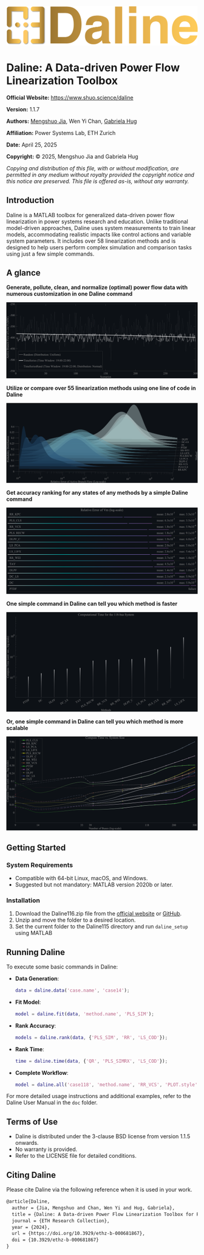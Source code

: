 ![dalinelogo](dalinelogo.png)

# Daline: A Data-driven Power Flow Linearization Toolbox

**Official Website:** https://www.shuo.science/daline

**Version:** 1.1.7

**Authors:** [Mengshuo Jia](https://www.shuo.science), Wen Yi Chan, [Gabriela Hug](https://psl.ee.ethz.ch/people/prof--gabriela-hug.html)

**Affiliation:** Power Systems Lab, ETH Zurich

**Date:** April 25, 2025

**Copyright:** © 2025, Mengshuo Jia and Gabriela Hug

*Copying and distribution of this file, with or without modification, are permitted in any medium without royalty provided the copyright notice and this notice are preserved. This file is offered as-is, without any warranty.*

## Introduction

Daline is a MATLAB toolbox for generalized data-driven power flow linearization in power systems research and education. Unlike traditional model-driven approaches, Daline uses system measurements to train linear models, accommodating realistic impacts like control actions and variable system parameters. It includes over 58 linearization methods and is designed to help users perform complex simulation and comparison tasks using just a few simple commands.

## A glance

**Generate, pollute, clean, and normalize (optimal) power flow data with numerous customization in one Daline command**

![distribution](https://github.com/JarvisETHZ/JarvisETHZ.github.io/blob/master/assets/images/data_generation_github.png)

**Utilize or compare over 55 linearization methods using one line of code in Daline**

![distribution](https://github.com/JarvisETHZ/JarvisETHZ.github.io/blob/master/assets/images/distribution_github.png)

**Get accuracy ranking for any states of any methods by a simple Daline command**

![distribution](https://github.com/JarvisETHZ/JarvisETHZ.github.io/blob/master/assets/images/rank_Vm_github.png)

**One simple command in Daline can tell you which method is faster**

![distribution](https://github.com/JarvisETHZ/JarvisETHZ.github.io/blob/master/assets/images/time_github.png)

**Or, one simple command in Daline can tell you which method is more scalable**

![distribution](https://github.com/JarvisETHZ/JarvisETHZ.github.io/blob/master/assets/images/scale_github.png)

## Getting Started

### System Requirements

- Compatible with 64-bit Linux, macOS, and Windows.
- Suggested but not mandatory: MATLAB version 2020b or later.

### Installation

1. Download the Daline116.zip file from the [official website](https://www.shuo.science/daline) or [GitHub](https://github.com/JarvisETHZ/Daline).
2. Unzip and move the folder to a desired location.
3. Set the current folder to the Daline115 directory and run `daline_setup` using MATLAB

## Running Daline

To execute some basic commands in Daline:

- **Data Generation**:

  ```matlab
  data = daline.data('case.name', 'case14');
  ```

- **Fit Model**:

  ```matlab
  model = daline.fit(data, 'method.name', 'PLS_SIM');
  ```

- **Rank Accuracy**:

  ```matlab
  models = daline.rank(data, {'PLS_SIM', 'RR', 'LS_COD'});
  ```

- **Rank Time**:

  ```matlab
  time = daline.time(data, {'QR', 'PLS_SIMRX', 'LS_COD'});
  ```

- **Complete Workflow**:

  ```matlab
  model = daline.all('case118', 'method.name', 'RR_VCS', 'PLOT.style', 'light');
  ```

For more detailed usage instructions and additional examples, refer to the Daline User Manual in the `doc` folder.

## Terms of Use

- Daline is distributed under the 3-clause BSD license from version 1.1.5 onwards.
- No warranty is provided.
- Refer to the LICENSE file for detailed conditions.

## Citing Daline

Please cite Daline via the following reference when it is used in your work. 

```latex
@article{Daline,
  author = {Jia, Mengshuo and Chan, Wen Yi and Hug, Gabriela},
  title = {Daline: A Data-driven Power Flow Linearization Toolbox for Power Systems Research and Education}, 
  journal = {ETH Research Collection},
  year = {2024}, 
  url = {https://doi.org/10.3929/ethz-b-000681867},
  doi = {10.3929/ethz-b-000681867}
}
```
